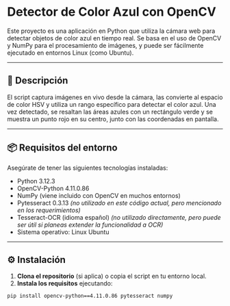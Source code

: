 # Detector de Color Azul con OpenCV

Este proyecto es una aplicación en Python que utiliza la cámara web para detectar objetos de color azul en tiempo real. Se basa en el uso de OpenCV y NumPy para el procesamiento de imágenes,
y puede ser fácilmente ejecutado en entornos Linux (como Ubuntu).

---

## 🧠 Descripción

El script captura imágenes en vivo desde la cámara, las convierte al espacio de color HSV y utiliza un rango específico para detectar el color azul. Una vez detectado,
se resaltan las áreas azules con un rectángulo verde y se muestra un punto rojo en su centro, junto con las coordenadas en pantalla.

---

## 📦 Requisitos del entorno

Asegúrate de tener las siguientes tecnologías instaladas:

- Python 3.12.3
- OpenCV-Python 4.11.0.86
- NumPy (viene incluido con OpenCV en muchos entornos)
- Pytesseract 0.3.13 *(no utilizado en este código actual, pero mencionado en los requerimientos)*
- Tesseract-OCR (idioma español) *(no utilizado directamente, pero puede ser útil si planeas extender la funcionalidad a OCR)*
- Sistema operativo: Linux Ubuntu

---

## ⚙️ Instalación

1. **Clona el repositorio** (si aplica) o copia el script en tu entorno local.
2. **Instala los requisitos** ejecutando:

```bash
pip install opencv-python==4.11.0.86 pytesseract numpy
